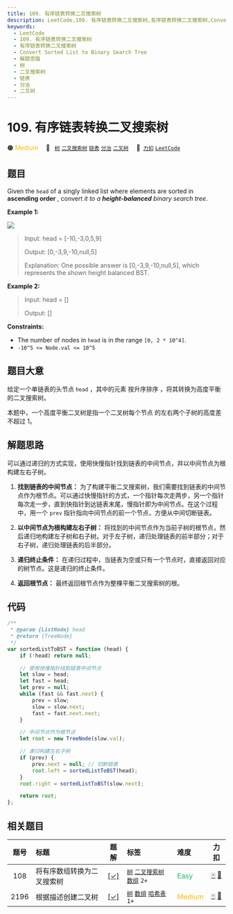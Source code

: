 ```yaml
---
title: 109. 有序链表转换二叉搜索树
description: LeetCode,109. 有序链表转换二叉搜索树,有序链表转换二叉搜索树,Convert Sorted List to Binary Search Tree,解题思路,树,二叉搜索树,链表,分治,二叉树
keywords:
  - LeetCode
  - 109. 有序链表转换二叉搜索树
  - 有序链表转换二叉搜索树
  - Convert Sorted List to Binary Search Tree
  - 解题思路
  - 树
  - 二叉搜索树
  - 链表
  - 分治
  - 二叉树
---
```


# 109. 有序链表转换二叉搜索树

🟠 <font color=#ffb800>Medium</font>&emsp; 🔖&ensp; [`树`](/tag/tree.md) [`二叉搜索树`](/tag/binary-search-tree.md) [`链表`](/tag/linked-list.md) [`分治`](/tag/divide-and-conquer.md) [`二叉树`](/tag/binary-tree.md)&emsp; 🔗&ensp;[`力扣`](https://leetcode.cn/problems/convert-sorted-list-to-binary-search-tree) [`LeetCode`](https://leetcode.com/problems/convert-sorted-list-to-binary-search-tree)

## 题目

Given the `head` of a singly linked list where elements are sorted in
**ascending order** , convert _it to a_ **_height-balanced_** _binary search tree_.

**Example 1:**

![](https://assets.leetcode.com/uploads/2020/08/17/linked.jpg)

> Input: head = [-10,-3,0,5,9]
>
> Output: [0,-3,9,-10,null,5]
>
> Explanation: One possible answer is [0,-3,9,-10,null,5], which represents the shown height balanced BST.

**Example 2:**

> Input: head = []
>
> Output: []

**Constraints:**

- The number of nodes in `head` is in the range `[0, 2 * 10^4]`.
- `-10^5 <= Node.val <= 10^5`

## 题目大意

给定一个单链表的头节点 `head` ，其中的元素 按升序排序 ，将其转换为高度平衡的二叉搜索树。

本题中，一个高度平衡二叉树是指一个二叉树每个节点 的左右两个子树的高度差不超过 1。

## 解题思路

可以通过递归的方式实现，使用快慢指针找到链表的中间节点，并以中间节点为根构建左右子树。

1. **找到链表的中间节点：** 为了构建平衡二叉搜索树，我们需要找到链表的中间节点作为根节点。可以通过快慢指针的方式，一个指针每次走两步，另一个指针每次走一步，直到快指针到达链表末尾，慢指针即为中间节点。在这个过程中，用一个 `prev` 指针指向中间节点的前一个节点，方便从中间切断链表。

2. **以中间节点为根构建左右子树：** 将找到的中间节点作为当前子树的根节点，然后递归地构建左子树和右子树。对于左子树，递归处理链表的前半部分；对于右子树，递归处理链表的后半部分。

3. **递归终止条件：** 在递归过程中，当链表为空或只有一个节点时，直接返回对应的树节点。这是递归的终止条件。

4. **返回根节点：** 最终返回根节点作为整棵平衡二叉搜索树的根。

## 代码

```javascript
/**
 * @param {ListNode} head
 * @return {TreeNode}
 */
var sortedListToBST = function (head) {
	if (!head) return null;

	// 使用快慢指针找到链表中间节点
	let slow = head;
	let fast = head;
	let prev = null;
	while (fast && fast.next) {
		prev = slow;
		slow = slow.next;
		fast = fast.next.next;
	}

	// 中间节点作为根节点
	let root = new TreeNode(slow.val);

	// 递归构建左右子树
	if (prev) {
		prev.next = null; // 切断链表
		root.left = sortedListToBST(head);
	}
	root.right = sortedListToBST(slow.next);

	return root;
};
```

## 相关题目

<!-- prettier-ignore -->
| 题号 | 标题 | 题解 | 标签 | 难度 | 力扣 |
| :------: | :------ | :------: | :------ | :------ | :------: |
| 108 | 将有序数组转换为二叉搜索树 | [[✓]](/problem/0108.md) |  [`树`](/tag/tree.md) [`二叉搜索树`](/tag/binary-search-tree.md) [`数组`](/tag/array.md) `2+` | <font color=#15bd66>Easy</font> | [🀄️](https://leetcode.cn/problems/convert-sorted-array-to-binary-search-tree) [🔗](https://leetcode.com/problems/convert-sorted-array-to-binary-search-tree) |
| 2196 | 根据描述创建二叉树 | [[✓]](/problem/2196.md) |  [`树`](/tag/tree.md) [`数组`](/tag/array.md) [`哈希表`](/tag/hash-table.md) `1+` | <font color=#ffb800>Medium</font> | [🀄️](https://leetcode.cn/problems/create-binary-tree-from-descriptions) [🔗](https://leetcode.com/problems/create-binary-tree-from-descriptions) |